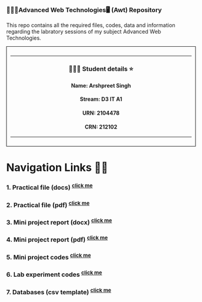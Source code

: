 ### 🧑🏻‍💻Advanced Web Technologies🖥️ (Awt) Repository
This repo contains all the required files, codes, data and information regarding the labratory sessions of my subject Advanced Web Technologies.
<div align="center" style="border: 1px solid black; padding: 10px;">
  
----
  
### 🧑🏻‍🎓 Student details ⭐
#### Name: Arshpreet Singh
#### Stream: D3 IT A1
#### URN: 2104478
#### CRN: 212102

---
</div>

# Navigation Links 🔗🙂
### 1. Practical file (docs) <sup>[click me](Practical%20files/AWT_practical_file.docx)<sup>
### 2. Practical file (pdf) <sup>[click me](Practical%20files/AWT_practical_file.pdf)<sup>
### 3. Mini project report (docx) <sup>[click me](Mini_project/mini_project_report/AWT_mini_project.docx)<sup>
### 4. Mini project report (pdf) <sup>[click me](Mini_project/mini_project_report/AWT_mini_project.pdf)<sup>
### 5. Mini project codes <sup>[click me](Mini_project/mini_project%20codes/ci4)<sup>
### 6. Lab experiment codes <sup>[click me](Lab%20Experiment%20codes)<sup>
### 7. Databases (csv template) <sup>[click me](Database)<sup>

